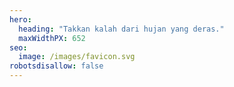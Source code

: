 ```yaml
---
hero:
  heading: "Takkan kalah dari hujan yang deras."
  maxWidthPX: 652
seo:
  image: /images/favicon.svg
robotsdisallow: false
---
```

